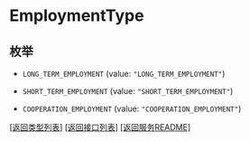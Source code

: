 # EmploymentType

## 枚举


* `LONG_TERM_EMPLOYMENT` (value: `"LONG_TERM_EMPLOYMENT"`)

* `SHORT_TERM_EMPLOYMENT` (value: `"SHORT_TERM_EMPLOYMENT"`)

* `COOPERATION_EMPLOYMENT` (value: `"COOPERATION_EMPLOYMENT"`)


[\[返回类型列表\]](README.md#类型列表)
[\[返回接口列表\]](README.md#接口列表)
[\[返回服务README\]](README.md)


